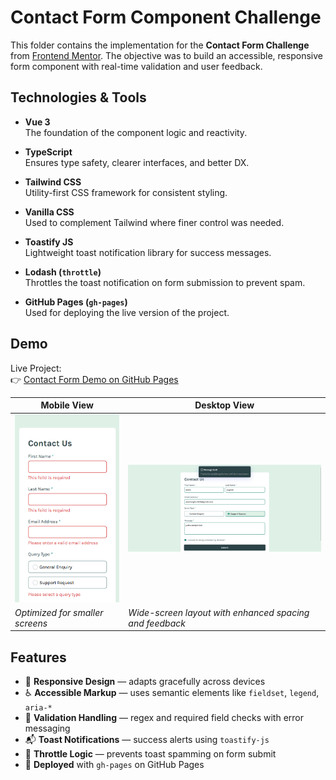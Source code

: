 # Contact Form Component Challenge

This folder contains the implementation for the **Contact Form Challenge** from [Frontend Mentor](https://www.frontendmentor.io). The objective was to build an accessible, responsive form component with real-time validation and user feedback.

## Technologies & Tools

- **Vue 3**  
  The foundation of the component logic and reactivity.

- **TypeScript**  
  Ensures type safety, clearer interfaces, and better DX.

- **Tailwind CSS**  
  Utility-first CSS framework for consistent styling.

- **Vanilla CSS**  
  Used to complement Tailwind where finer control was needed.

- **Toastify JS**  
  Lightweight toast notification library for success messages.

- **Lodash (`throttle`)**  
  Throttles the toast notification on form submission to prevent spam.

- **GitHub Pages (`gh-pages`)**  
  Used for deploying the live version of the project.

## Demo

Live Project:  
👉 [Contact Form Demo on GitHub Pages](https://ariarash44.github.io/frontend-mentor/14.contactForm/)

| Mobile View | Desktop View |
|-------------|--------------|
| ![Mobile Demo](./public/images/mobile-demo.png) | ![Desktop Demo](./public/images/desktop-demo.png) |
| *Optimized for smaller screens* | *Wide-screen layout with enhanced spacing and feedback* |


## Features

- 🧩 **Responsive Design** — adapts gracefully across devices
- ♿ **Accessible Markup** — uses semantic elements like `fieldset`, `legend`, `aria-*`
- 🛂 **Validation Handling** — regex and required field checks with error messaging
- 📬 **Toast Notifications** — success alerts using `toastify-js`
- 🚫 **Throttle Logic** — prevents toast spamming on form submit
- 🚀 **Deployed** with `gh-pages` on GitHub Pages
